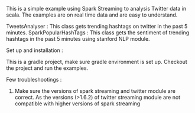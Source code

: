 
This is a simple example using Spark Streaming to analysis Twitter data in scala. The examples are on real time data and are easy to understand.

TweetsAnalyser : This class gets trending hashtags on twitter in the past 5 minutes.
SparkPopularHashTags : This class gets the sentiment of trending hashtags in the past 5 minutes using stanford NLP module.

Set up and installation :

This is a gradle project, make sure gradle environment is set up. Checkout the project and run the examples.

Few troubleshootings :

1. Make sure the versions of spark streaming and twitter module are correct. As the versions (>1.6.2) of twitter streaming module are not compatible with higher versions of spark streaming
